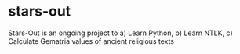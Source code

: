# stars-out
Stars-Out is an ongoing project to a) Learn Python, b) Learn NTLK, c) Calculate Gematria values of ancient religious texts
